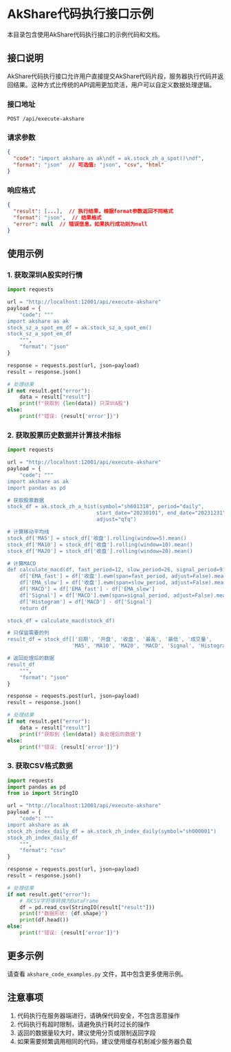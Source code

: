 # AkShare代码执行接口示例

本目录包含使用AkShare代码执行接口的示例代码和文档。

## 接口说明

AkShare代码执行接口允许用户直接提交AkShare代码片段，服务器执行代码并返回结果。这种方式比传统的API调用更加灵活，用户可以自定义数据处理逻辑。

### 接口地址
```
POST /api/execute-akshare
```

### 请求参数
```json
{
  "code": "import akshare as ak\ndf = ak.stock_zh_a_spot()\ndf",
  "format": "json"  // 可选值: "json", "csv", "html"
}
```

### 响应格式
```json
{
  "result": [...],  // 执行结果，根据format参数返回不同格式
  "format": "json",  // 结果格式
  "error": null  // 错误信息，如果执行成功则为null
}
```

## 使用示例

### 1. 获取深圳A股实时行情

```python
import requests

url = "http://localhost:12001/api/execute-akshare"
payload = {
    "code": """
import akshare as ak
stock_sz_a_spot_em_df = ak.stock_sz_a_spot_em()
stock_sz_a_spot_em_df
    """,
    "format": "json"
}

response = requests.post(url, json=payload)
result = response.json()

# 处理结果
if not result.get("error"):
    data = result["result"]
    print(f"获取到 {len(data)} 只深圳A股")
else:
    print(f"错误: {result['error']}")
```

### 2. 获取股票历史数据并计算技术指标

```python
import requests

url = "http://localhost:12001/api/execute-akshare"
payload = {
    "code": """
import akshare as ak
import pandas as pd

# 获取股票数据
stock_df = ak.stock_zh_a_hist(symbol="sh601318", period="daily", 
                             start_date="20230101", end_date="20231231", 
                             adjust="qfq")

# 计算移动平均线
stock_df['MA5'] = stock_df['收盘'].rolling(window=5).mean()
stock_df['MA10'] = stock_df['收盘'].rolling(window=10).mean()
stock_df['MA20'] = stock_df['收盘'].rolling(window=20).mean()

# 计算MACD
def calculate_macd(df, fast_period=12, slow_period=26, signal_period=9):
    df['EMA_fast'] = df['收盘'].ewm(span=fast_period, adjust=False).mean()
    df['EMA_slow'] = df['收盘'].ewm(span=slow_period, adjust=False).mean()
    df['MACD'] = df['EMA_fast'] - df['EMA_slow']
    df['Signal'] = df['MACD'].ewm(span=signal_period, adjust=False).mean()
    df['Histogram'] = df['MACD'] - df['Signal']
    return df

stock_df = calculate_macd(stock_df)

# 只保留需要的列
result_df = stock_df[['日期', '开盘', '收盘', '最高', '最低', '成交量', 
                     'MA5', 'MA10', 'MA20', 'MACD', 'Signal', 'Histogram']]

# 返回处理后的数据
result_df
    """,
    "format": "json"
}

response = requests.post(url, json=payload)
result = response.json()

# 处理结果
if not result.get("error"):
    data = result["result"]
    print(f"获取到 {len(data)} 条处理后的数据")
else:
    print(f"错误: {result['error']}")
```

### 3. 获取CSV格式数据

```python
import requests
import pandas as pd
from io import StringIO

url = "http://localhost:12001/api/execute-akshare"
payload = {
    "code": """
import akshare as ak
stock_zh_index_daily_df = ak.stock_zh_index_daily(symbol="sh000001")
stock_zh_index_daily_df
    """,
    "format": "csv"
}

response = requests.post(url, json=payload)
result = response.json()

# 处理结果
if not result.get("error"):
    # 将CSV字符串转换为DataFrame
    df = pd.read_csv(StringIO(result["result"]))
    print(f"数据形状: {df.shape}")
    print(df.head())
else:
    print(f"错误: {result['error']}")
```

## 更多示例

请查看 `akshare_code_examples.py` 文件，其中包含更多使用示例。

## 注意事项

1. 代码执行在服务器端进行，请确保代码安全，不包含恶意操作
2. 代码执行有超时限制，请避免执行耗时过长的操作
3. 返回的数据量较大时，建议使用分页或限制返回字段
4. 如果需要频繁调用相同的代码，建议使用缓存机制减少服务器负载